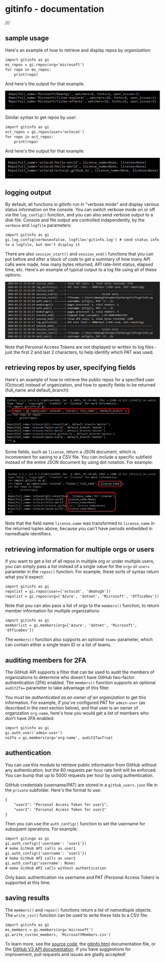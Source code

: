 # gitinfo - documentation

///

## sample usage

Here's an example of how to retrieve and display repos by *organization*:

```
import gitinfo as gi
ms_repos = gi.repos(org='microsoft')
for repo in ms_repos:
    print(repo)
```

And here's the output for that example:

![MicrosoftReposOutput](images/MicrosoftReposOutput.png)

Similar syntax to get repos by *user*:

```
import gitinfo as gi
oct_repos = gi.repos(user='octocat')
for repo in oct_repos:
    print(repo)
```

And here's the output for that example:

![OctocatRepos2](images/OctocatRepos2.png)

## logging output
By default, all functions in gitinfo run in "verbose mode" and display various status information on the console. You can switch verbose mode on or off via the ```log_config()``` function, and you can also send verbose output to a disk file. Console and file output are controlled independently, by the ```verbose``` and ```logfile``` parameters:

```
import gitinfo as gi
gi.log_config(verbose=False, logfile='gitinfo.log') # send status info to a logfile, but don't display it
```

There are also ```session_start()``` and ```session_end()``` functions that you can put before and after a block of code to get a summary of how many API calls were made, how many bytes returned, API rate-limit status, elapsed time, etc. Here's an example of typical output to a log file using all of these options:

![logfile](images/logfile.jpg)

Note that Personal Access Tokens are not displayed or written to log files - just the first 2 and last 2 characters, to help identify which PAT was used.

## retrieving repos by user, specifying fields
Here's an example of how to retrieve the public repos for a specified user (Octocat) instead of organization, and how to specify fields to be returned (full_name and default_branch):

![OctocatRepos](images/OctocatRepos.png)

Some fields, such as ```license```, return a JSON document, which is inconvenient for saving to a CSV file. You can include a specific subfield instead of the entire JSON document by using dot notation. For example:

![SubfieldExample](images/subfields.png)

Note that the field name ```license.name``` was transformed to ```license_name``` in the returned tuples above, because you can't have periods embedded in namedtuple identifiers.

## retrieving information for multiple orgs or users
If you want to get a list of all repos in multiple org or under multiple users, you can simply pass a list instead of a single value for the ```org=``` or ```user=``` parameter in the ```repos()``` function. For example, these sorts of syntax return what you'd expect:

```
import gitinfo as gi
repolist = gi.repos(user=['octocat', 'dmahugh'])
repolist = gi.repos(org=['Azure', 'dotnet', 'Microsoft', 'OfficeDev'])
```

Note that you can also pass a list of orgs to the ```members()``` function, to return member information for multiple organizations:

```
import gitinfo as gi
memberlist = gi.members(org=['Azure', 'dotnet', 'Microsoft', 'OfficeDev'])
```

The ```members()``` function also supports an optional ```team=``` parameter, which can contain either a single team ID or a list of teams.

## auditing members for 2FA
The GitHub API supports a filter that can be used to audit the members of organizations to determine who doesn't have GitHub two-factor authentication (2FA) enabled. The ```members()``` function supports an optional ```audit2fa=``` parameter to take advantage of this filter.

You must be *authenticated as an owner of an organization* to get this information. For example, if you've configured PAT for ```admin-user``` (as described in the next section below), and that user is an owner of organzation ```org-name```, here's how you would get a list of members who don't have 2FA enabled:

```
import gitinfo as gi
gi.auth_user('admin-user')
no2fa = gi.members(org='org-name', audit2fa=True)
```

## authentication
You can use this module to retrieve public information from GitHub without any authentication, but the 60 requests per hour rate limit
will be enforced. You can bump that up to 5000 requests per hour by using authentication.

GitHub credentials (username/PAT) are stored in a ```github_users.json``` file in the ```private``` subfolder. Here's the format to use:

```
{
    "user1": "Personal Access Token for user1",
    "user2": "Personal Access Token for user2"
}
```
Then you can use the ```auth_config()``` function to set the username for subsquent operations. For example:

```
import gitingo as gi
gi.auth_config({'username': 'user1'})
# make GitHub API calls as user1
gi.auth_config({'username': 'user2'})
# make GitHub API calls as user2
gi.auth_config('username': None)
# make GitHub API calls without authentication
```
Only basic authentication via username and PAT (Personal Access Token) is supported at this time.

## saving results
The ```members()``` and ```repos()``` functions return a list of _namedtuple_ objects. The ```write_csv()``` function can be used to write these lists to a CSV file:

```
import gitinfo as gi
ms_members = gi.members(org='microsoft')
gi.write_csv(ms_members, 'MicrosoftMembers.csv')
```

To learn more, see the [source code](https://github.com/dmahugh/gitinfo/blob/master/gitinfo.py), the [gitinfo.html](https://github.com/dmahugh/gitinfo/blob/master/gitinfo.html) documentation file, or the [GitHub V3 API documentation](https://developer.github.com/v3/). If you have suggestions for improvement, pull requests and issues are gladly accepted!
